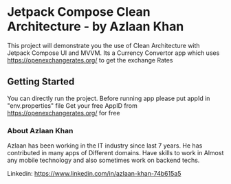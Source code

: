 # Jetpack Compose Clean Architecture - by Azlaan Khan

This project will demonstrate you the use of Clean Architecture with Jetpack Compose UI and MVVM.
Its a Currency Convertor app which uses https://openexchangerates.org/ to get the exchange Rates

## Getting Started

You can directly run the project.
Before running app please put appId in "env.properties" file
Get your free AppID from https://openexchangerates.org/ for free

### About Azlaan Khan
Azlaan has been working in the IT industry since last 7 years.
He has contributed in many apps of Different domains.
Have skills to work in Almost any mobile technology and also sometimes work on backend techs.

Linkedin: https://www.linkedin.com/in/azlaan-khan-74b615a5
